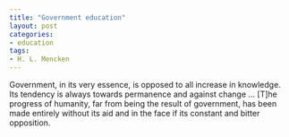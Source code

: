 ```yaml
---
title: "Government education"
layout: post
categories:
- education
tags:
- H. L. Mencken
---
```


Government, in its very essence, is opposed to all increase in knowledge. Its tendency is always towards permanence and against change ... \[T\]he progress of humanity, far from being the result of government, has been made entirely without its aid and in the face if its constant and bitter opposition.